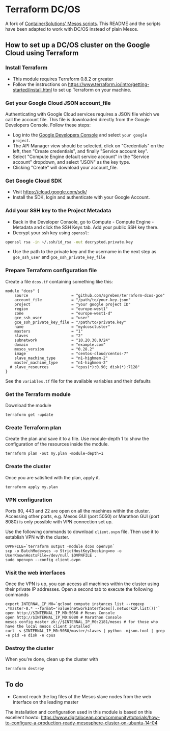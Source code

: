 # Terraform DC/OS

A fork of [ContainerSolutions' Mesos scripts](https://github.com/ContainerSolutions/terraform-mesos). 
This README and the scripts have been adapted to work with DC/OS instead of plain Mesos.

## How to set up a DC/OS cluster on the Google Cloud using Terraform

### Install Terraform

* This module requires Terraform 0.8.2 or greater
* Follow the instructions on <https://www.terraform.io/intro/getting-started/install.html> to set up Terraform on your machine.

### Get your Google Cloud JSON account_file
Authenticating with Google Cloud services requires a JSON file which we call the account file. This file is downloaded directly from the Google Developers Console. Follow these steps:
- Log into the [Google Developers Console](https://console.developers.google.com/) and select `your google project`.
- The API Manager view should be selected, click on "Credentials" on the left, then "Create credentials", and finally "Service account key".
- Select "Compute Engine default service account" in the "Service account" dropdown, and select "JSON" as the key type.
- Clicking "Create" will download your account_file.

### Get Google Cloud SDK
- Visit https://cloud.google.com/sdk/
- Install the SDK, login and authenticate with your Google Account.

### Add your SSH key to the Project Metadata
- Back in the Developer Console, go to Compute - Compute Engine - Metadata and click the SSH Keys tab. Add your public SSH key there.
- Decrypt your ssh key using `openssl`:
```bash 
openssl rsa -in ~/.ssh/id_rsa -out decrypted.private.key
```
- Use the path to the private key and the username in the next step as `gce_ssh_user` and `gce_ssh_private_key_file`

### Prepare Terraform configuration file

Create a file `dcos.tf` containing something like this:

    module "dcos" {
        source                   = "github.com/sgreben/terraform-dcos-gce"
        account_file             = "/path/to/your.key.json"
        project                  = "your google project ID"
        region                   = "europe-west1"
        zone                     = "europe-west1-d"
        gce_ssh_user             = "user"
        gce_ssh_private_key_file = "/path/to/private.key"
        name                     = "mydcoscluster"
        masters                  = "1"
        slaves                   = "2"
        subnetwork               = "10.20.30.0/24"
        domain                   = "example.com"
        mesos_version            = "0.28.2"
        image                    = "centos-cloud/centos-7"
        slave_machine_type       = "n1-highmem-2"
        master_machine_type      = "n1-highmem-2"
      # slave_resources          = "cpus(*):0.90; disk(*):7128"
    }

See the `variables.tf` file for the available variables and their defaults

### Get the Terraform module

Download the module

```
terraform get -update
```

### Create Terraform plan

Create the plan and save it to a file. Use module-depth 1 to show the configuration of the resources inside the module.

```
terraform plan -out my.plan -module-depth=1
```

### Create the cluster

Once you are satisfied with the plan, apply it.

```
terraform apply my.plan
```

### VPN configuration

Ports 80, 443 and 22 are open on all the machines within the cluster. Accessing other ports, e.g. Mesos GUI (port 5050) or Marathon GUI (port 8080) is only possible with VPN connection set up.

Use the following commands to download `client.ovpn` file. Then use it to establish VPN with the cluster.

```
OVPNFILE=`terraform output -module dcos openvpn`
scp -o BatchMode=yes -o StrictHostKeyChecking=no -o UserKnownHostsFile=/dev/null $OVPNFILE .
sudo openvpn --config client.ovpn
```

### Visit the web interfaces
Once the VPN is up, you can access all machines within the cluster using their private IP addresses. Open a second tab to execute the following commands

```
export INTERNAL_IP_M0=`gcloud compute instances list --regexp .*master-0.* --format='value(networkInterfaces[].networkIP.list())'`
open http://$INTERNAL_IP_M0:5050 # Mesos Console
open http://$INTERNAL_IP_M0:8080 # Marathon Console
mesos config master zk://$INTERNAL_IP_M0:2181/mesos # for those who have the local mesos client installed
curl -s $INTERNAL_IP_M0:5050/master/slaves | python -mjson.tool | grep -e pid -e disk -e cpus
```

### Destroy the cluster
When you're done, clean up the cluster with
```
terraform destroy
```

## To do

- Cannot reach the log files of the Mesos slave nodes from the web interface on the leading master

The installation and configuration used in this module is based on this excellent howto: <https://www.digitalocean.com/community/tutorials/how-to-configure-a-production-ready-mesosphere-cluster-on-ubuntu-14-04>
